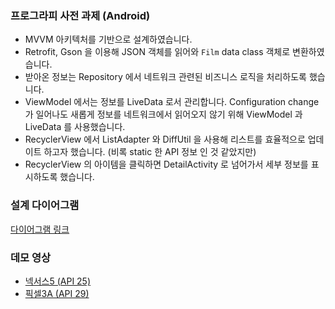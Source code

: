 ### 프로그라피 사전 과제 (Android)

* MVVM 아키텍처를 기반으로 설계하였습니다. 
* Retrofit, Gson 을 이용해 JSON 객체를 읽어와 `Film` data class 객체로 변환하였습니다. 
* 받아온 정보는 Repository 에서 네트워크 관련된 비즈니스 로직을 처리하도록 했습니다. 
* ViewModel 에서는 정보를 LiveData 로서 관리합니다. Configuration change 가 일어나도 새롭게 정보를 
네트워크에서 읽어오지 않기 위해 ViewModel 과 LiveData 를 사용했습니다.
* RecyclerView 에서 ListAdapter 와 DiffUtil 을 사용해 리스트를 효율적으로 업데이트 하고자 했습니다. (비록 static 한 API 정보 인 것 같았지만)
* RecyclerView 의 아이템을 클릭하면 DetailActivity 로 넘어가서 세부 정보를 표시하도록 했습니다.

### 설계 다이어그램

[다이어그램 링크](https://drive.google.com/file/d/16Scd2YKn4MVYVFwDwU0Fag6YosI43vUR/view?usp=sharing)

### 데모 영상 
* [넥서스5 (API 25)](https://youtu.be/ZwxdHLO5YVc)
* [픽셀3A (API 29)](https://youtu.be/ERxKOHRkHkk) 